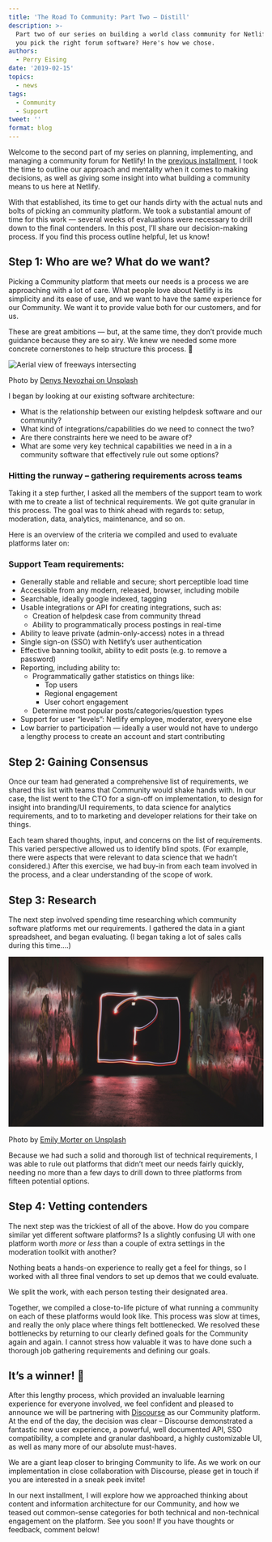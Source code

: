 ```yaml
---
title: 'The Road To Community: Part Two — Distill'
description: >-
  Part two of our series on building a world class community for Netlify. How do
  you pick the right forum software? Here's how we chose.
authors:
  - Perry Eising
date: '2019-02-15'
topics:
  - news
tags:
  - Community
  - Support
tweet: ''
format: blog
---
```

Welcome to the second part of my series on planning, implementing, and managing a community forum for Netlify! In the [previous installment](https://www.netlify.com/blog/2018/10/19/the-road-to-community-part-one--define/), I took the time to outline our approach and mentality when it comes to making decisions, as well as giving some insight into what building a community means to us here at Netlify.

With that established, its time to get our hands dirty with the actual nuts and bolts of picking an community platform. We took a substantial amount of time for this work — several weeks of evaluations were necessary to drill down to the final contenders. In this post, I’ll share our decision-making process. If you find this process outline helpful, let us know!

## Step 1:  Who are we? What do we want?

Picking a Community platform that meets our needs is a process we are approaching with a lot of care. What people love about Netlify is its simplicity and its ease of use, and we want to have the same experience for our Community. We want it to provide value both for our customers, and for us.

These are great ambitions — but, at the same time, they don’t provide much guidance because they are so airy. We knew we needed some more concrete cornerstones to help structure this process. 🤔 

![Aerial view of freeways intersecting](/v3/img/blog/denys-nevozhai-100695-unsplash.jpg)

Photo by [Denys Nevozhai on Unsplash](https://unsplash.com/photos/7nrsVjvALnA)

I began by looking at our existing software architecture:

* What is the relationship between our existing helpdesk software and our community?
* What kind of integrations/capabilities do we need to connect the two?
* Are there constraints here we need to be aware of?
* What are some very key technical capabilities we need in a in a community software that effectively rule out some options?

### Hitting the runway – gathering requirements across teams

Taking it a step further, I asked all the members of the support team to work with me to create a list of technical requirements. We got quite granular in this process. The goal was to think ahead with regards to: setup, moderation, data, analytics, maintenance, and so on. 

Here is an overview of the criteria we compiled and used to evaluate platforms later on:

### Support Team requirements:

* Generally stable and reliable and secure; short perceptible load time
* Accessible from any modern, released, browser, including mobile 
* Searchable, ideally google indexed, tagging
* Usable integrations or API for creating integrations, such as:
  * Creation of helpdesk case from community thread
  * Ability to programmatically process postings in real-time
* Ability to leave private (admin-only-access) notes in a thread
* Single sign-on (SSO) with Netlify’s user authentication
* Effective banning toolkit,  ability to edit posts (e.g. to remove a password) 
* Reporting, including ability to:
  * Programmatically gather statistics on things like:
    * Top users
    * Regional engagement
    * User cohort engagement
  * Determine most popular posts/categories/question types
* Support for user “levels”: Netlify employee, moderator, everyone else
* Low barrier to participation — ideally a user would not have to undergo a lengthy process to create an account and start contributing

## Step 2: Gaining Consensus

Once our team had generated a comprehensive list of requirements, we shared this list with teams that Community would shake hands with. In our case, the list went to the CTO for a sign-off on implementation, to design for insight into branding/UI requirements, to data science for analytics requirements, and to to marketing and developer relations for their take on things.

Each team shared thoughts, input, and concerns on the list of requirements. This varied perspective allowed us to identify blind spots. (For example, there were aspects that were relevant to data science that we hadn’t considered.) After this exercise, we had buy-in from each team involved in the process, and a clear understanding of the scope of work. 

## Step 3: Research

The next step involved spending time researching which community software platforms met our requirements.  I gathered the data in a giant spreadsheet, and began evaluating. (I began taking a lot of sales calls during this time.…)

![Large bright question mark at the end of a dark hallway](/v3/img/blog/emily-morter-188019-unsplash.jpg)

Photo by [Emily Morter on Unsplash](https://unsplash.com/photos/8xAA0f9yQnE)

Because we had such a solid and thorough list of technical requirements, I was able to rule out platforms that didn’t meet our needs fairly quickly, needing no more than a few days to drill down to three platforms from fifteen potential options.

## Step 4: Vetting contenders

The next step was the trickiest of all of the above. How do you compare similar yet different software platforms? Is a slightly confusing UI with one platform worth _more_ or _less_ than a couple of extra settings in the moderation toolkit with another?

Nothing beats a hands-on experience to really get a feel for things, so I worked with all three final vendors to set up demos that we could evaluate. 

We split the work, with each person testing their designated area.

Together, we compiled a close-to-life picture of what running a community on each of these platforms would look like. This process was slow at times, and really the only place where things felt bottlenecked. We resolved these bottlenecks by returning to our clearly defined goals for the Community again and again. I cannot stress how valuable it was to have done such a thorough job gathering requirements and defining our goals.

## It’s a winner! 🎉

After this lengthy process, which provided an invaluable learning experience for everyone involved, we feel confident and pleased to announce we will be partnering with [Discourse](https://www.discourse.org/) as our Community platform. At the end of the day, the decision was clear – Discourse demonstrated a fantastic new user experience, a powerful, well documented API, SSO compatibility, a complete and granular dashboard, a highly customizable UI, as well as many more of our absolute must-haves. 

We are a giant leap closer to bringing Community to life. As we work on our implementation in close collaboration with Discourse, please get in touch if you are interested in a sneak peek invite!

In our next installment, I will explore how we approached thinking about content and information architecture for our Community, and how we teased out common-sense categories for both technical and non-technical engagement on the platform. See you soon! If you have thoughts or feedback, comment below!
